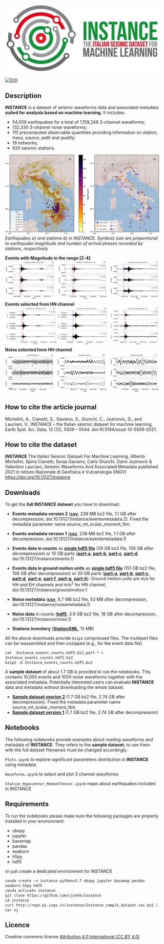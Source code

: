 ![event](docs/logo.png)

[![DOI](https://img.shields.io/badge/doi-10.13127%2Finstance-lightgray?style=flat-square)](https://doi.org/10.13127/instance)
<!--[GitHub all releases](https://img.shields.io/github/downloads/cjunkk/instance/total?color=green&style=flat-square)-->

## Description
**INSTANCE** is a dataset of seismic waveforms data and associated metadata **suited for analysis based on machine learning**. It includes:
* 54,008 earthquakes for a total of 1,159,249 3-channel waveforms;
* 132,330 3-channel noise waveforms;
* 115 precomputed observable quantities providing information on *station, trace, source, path* and *quality*;
* 19 networks;
* 620 seismic stations.


![maps](docs/Ita_epicenter_moment_tensor_compressed.png)
*Earthquakes a) and stations b) in INSTANCE. Symbols size are proportional to earthquake magnitude and number of arrival phases recorded by stations, respectively*



**Events with Magnitude in the range [2-4]**
![wf_c](docs/Wave_count_2_M_4.png)
**Events selected from HN channel**
![wf_gm](docs/Wave_gm_HN.png)
**Noise selected form HH channel**
![wf_n](docs/Wave_noise_HH.png)

## How to cite the article journal
Michelini, A., Cianetti, S., Gaviano, S., Giunchi, C., Jozinovic, D., and Lauciani, V.: INSTANCE – the Italian seismic dataset for machine learning, Earth Syst. Sci. Data, 13 (12), 5509 – 5544. doi:10.5194/essd-13-5509-2021.

## How to cite the dataset
**INSTANCE** The Italian Seismic Dataset For Machine Learning,
Alberto Michelini, Spina Cianetti, Sonja Gaviano, Carlo Giunchi, Dario Jozinović & Valentino Lauciani,
Seismic Waveforms And Associated Metadata published 2021 in Istituto Nazionale di Geofisica e Vulcanologia (INGV) https://doi.org/10.13127/instance

## Downloads
To get the **full INSTANCE dataset** you have to download:

* **Events metadata version 2** ([**csv**](http://repo.pi.ingv.it/instance/metadata_Instance_events_v2.csv.bz2), 238 MB bz2 file, 1.1 GB after decompression, doi:10.13127/instance/eventsmetadata.2). Fixed the metadata parameter name source_mt_scalar_moment_Nm.
* **Events metadata version 1** ([**csv**](http://repo.pi.ingv.it/instance/metadata_Instance_events.csv.bz2), 238 MB bz2 file, 1.1 GB after decompression, doi:10.13127/instance/eventsmetadata.1)
* **Events data in counts**  as [**single hdf5 file**](http://repo.pi.ingv.it/instance/Instance_events_counts.hdf5.bz2) (39 GB bz2 file, 156 GB after decompression) or 10 GB parts ([**part-a**](http://repo.pi.ingv.it/instance/events/Instance_events_counts.hdf5.bz2.part-a), [**part-b**](http://repo.pi.ingv.it/instance/events/Instance_events_counts.hdf5.bz2.part-b), [**part-c**](http://repo.pi.ingv.it/instance/events/Instance_events_counts.hdf5.bz2.part-c), [**part-d**](http://repo.pi.ingv.it/instance/events/Instance_events_counts.hdf5.bz2.part-d), doi:10.13127/instance/events.1)

* **Events data in ground motion units** as [**single hdf5 file**](http://repo.pi.ingv.it/instance/Instance_events_gm.hdf5.bz2) (151 GB bz2 file, 156 GB after decompression) or
20 GB parts ([**part-a**](http://repo.pi.ingv.it/instance/gm/Instance_events_gm.hdf5.bz2.part-a),
[**part-b**](http://repo.pi.ingv.it/instance/gm/Instance_events_gm.hdf5.bz2.part-b),
[**part-c**](http://repo.pi.ingv.it/instance/gm/Instance_events_gm.hdf5.bz2.part-c),
[**part-d**](http://repo.pi.ingv.it/instance/gm/Instance_events_gm.hdf5.bz2.part-d),
[**part-e**](http://repo.pi.ingv.it/instance/gm/Instance_events_gm.hdf5.bz2.part-e),
[**part-f**](http://repo.pi.ingv.it/instance/gm/Instance_events_gm.hdf5.bz2.part-f),
[**part-g**](http://repo.pi.ingv.it/instance/gm/Instance_events_gm.hdf5.bz2.part-g),
[**part-h**](http://repo.pi.ingv.it/instance/gm/Instance_events_gm.hdf5.bz2.part-h)). Ground motion units are m/s for HH and EH channels and m/s<sup>2</sup> for HN channel, doi:10.13127/instance/groundmotion.1
* **Noise metadata** ([**csv**](http://repo.pi.ingv.it/instance/metadata_Instance_noise.csv.bz2), 6.7 MB bz2 file, 53 MB after decompression, doi:10.13127/instance/noisemetadata.1)
* **Noise data** in counts ([**hdf5**](http://repo.pi.ingv.it/instance/Instance_noise.hdf5.bz2), 3.9 GB bz2 file, 18 GB after decompression, doi:10.13127/instance/noise.1)


* **Stations inventory** ([**StationXML**](http://repo.pi.ingv.it/instance/responses.tgz), 15 MB)

<!-- The **notebooks** provided in this repo can be used to reproduce the figures of the manuscript Michelini et al., 2021, submitted. -->
All the above downloads provide `bzip2` compressed files. The multipart files can be reassembled and then unzipped (e.g., for the event data file)

```
cat  Instance_events_counts.hdf5.bz2.part-* > Instance_events_counts.hdf5.bz2
bzip2 -d Instance_events_counts.hdf5.bz2
```

A **sample dataset** of about 1.7 GB is provided to run the notebooks. This contains 10,000 events and 1000 noise waveforms together with the associated metadata. Potentially interested users can evaluate **INSTANCE**  data and metadata without downloading the whole dataset.

* [**Sample dataset vesrion 2**](http://repo.pi.ingv.it/instance/Instance_sample_dataset_v2.tar.bz2) (1.7 GB bz2 file, 2.74 GB after decompression). Fixed the metadata parameter name source_mt_scalar_moment_Nm.
* [**Sample dataset version 1**](http://repo.pi.ingv.it/instance/Instance_sample_dataset.tar.bz2) (1.7 GB bz2 file, 2.74 GB after decompression)

## Notebooks
The following notebooks provide examples about reading waveforms and metadata of **INSTANCE**. They refers to the  **sample dataset**; to use them with the full dataset filenames must be changed accordingly.

`Plots.ipynb` to explore significant parameters distribution in **INSTANCE** using metadata

`Waveforms.ipynb` to select and plot 3 channel waveforms

`Station_Hypocenter_MomentTensor.ipynb` maps about earthquakes included in INSTANCE


## Requirements
To run the notebooks please make sure the following packages are properly installed in your environment:
* obspy
* jupyter
* basemap
* pandas
* seaborn
* h5py
* hdf5


 or just create a dedicated environment for INSTANCE

 ```
conda create -n instance python=3.7 obspy jupyter basemap pandas seaborn h5py hdf5
conda activate instance
git clone https://github.com/cjunkk/instance
cd instance
curl http://repo.pi.ingv.it/instance/Instance_sample_dataset.tar.bz2 | tar xj
```


## Licence

Creative commons license [Attribution 4.0 International (CC BY 4.0)](https://creativecommons.org/licenses/by/4.0/legalcode)
